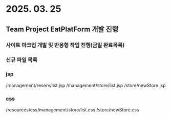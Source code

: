 # 2025. 03. 25

## Team Project EatPlatForm 개발 진행

### 사이트 마크업 개발 및 반응형 작업 진행(금일 완료목록)

### 신규 파일 목록

### jsp

/management/reserv/list.jsp
/management/store/list.jsp
/store/newStore.jsp

### css

/resources/css/management/store/list.css
/store/newStore.css

